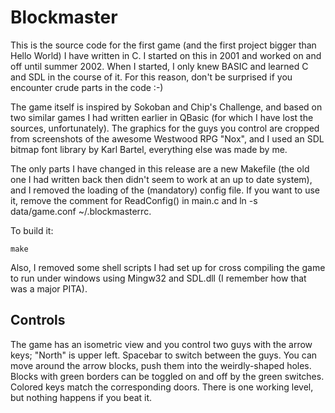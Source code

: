 Blockmaster
===========

This is the source code for the first game (and the first project
bigger than Hello World) I have written in C. I started on this
in 2001 and worked on and off until summer 2002. When I started,
I only knew BASIC and learned C and SDL in the course of
it. For this reason, don't be surprised if you encounter crude
parts in the code :-)

The game itself is inspired by Sokoban and Chip's Challenge,
and based on two similar games I had written earlier in QBasic
(for which I have lost the sources, unfortunately). The graphics
for the guys you control are cropped from screenshots of the
awesome Westwood RPG "Nox", and I used an SDL bitmap font
library by Karl Bartel, everything else was made by me.

The only parts I have changed in this release are a new Makefile
(the old one I had written back then didn't seem to work at an up
to date system), and I removed the loading of the (mandatory)
config file. If you want to use it, remove the comment for
ReadConfig() in main.c and  ln -s data/game.conf ~/.blockmasterrc.

To build it:

	make

Also, I removed some shell scripts I had set up for cross compiling
the game to run under windows using Mingw32 and SDL.dll
(I remember how that was a major PITA).

Controls
--------
The game has an isometric view and you control two guys with the
arrow keys; "North" is upper left. Spacebar to switch between the guys.
You can move around the arrow blocks, push them into the weirdly-shaped
holes. Blocks with green borders can be toggled on and off by the
green switches. Colored keys match the corresponding doors.
There is one working level, but nothing happens if you beat it.
